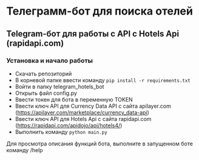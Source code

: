 # Телеграмм-бот для поиска отелей

## Telegram-бот для работы с API c Hotels Api (rapidapi.com)

### Установка и начало работы

* Скачать репозиторий
* В корневой папке ввести команду ``pip install -r requirements.txt``
* Войти в папку telegram_hotels_bot
* Открыть файл config.py
* Ввести токен для бота в переменную TOKEN
* Ввести ключ API для Currency Data API с сайта apilayer.com (https://apilayer.com/marketplace/currency_data-api)
* Ввести ключ API для Hotels Api с сайта rapidapi.com (https://rapidapi.com/apidojo/api/hotels4/)
* Выполнить команду ``python main.py``

Для просмотра описания функций бота, выполните в запущенном боте команду /help




